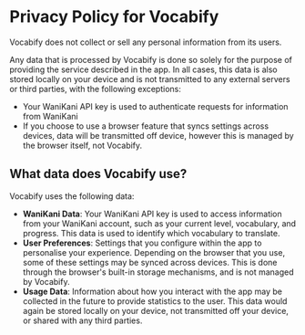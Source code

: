 # Privacy Policy for Vocabify
Vocabify does not collect or sell any personal information from its users.

Any data that is processed by Vocabify is done so solely for the purpose of providing the service described in the app. In all cases, this data is also stored locally on your device and is not transmitted to any external servers or third parties, with the following exceptions:
-  Your WaniKani API key is used to authenticate requests for information from WaniKani
-  If you choose to use a browser feature that syncs settings across devices, data will be transmitted off device, however this is managed by the browser itself, not Vocabify.

## What data does Vocabify use?
Vocabify uses the following data:
- **WaniKani Data**: Your WaniKani API key is used to access information from your WaniKani account, such as your current level, vocabulary, and progress. This data is used to identify which vocabulary to translate.
- **User Preferences**: Settings that you configure within the app to personalise your experience. Depending on the browser that you use, some of these settings may be synced across devices. This is done through the browser's built-in storage mechanisms, and is not managed by Vocabify.
- **Usage Data**: Information about how you interact with the app may be collected in the future to provide statistics to the user. This data would again be stored locally on your device, not transmitted off your device, or shared with any third parties.
